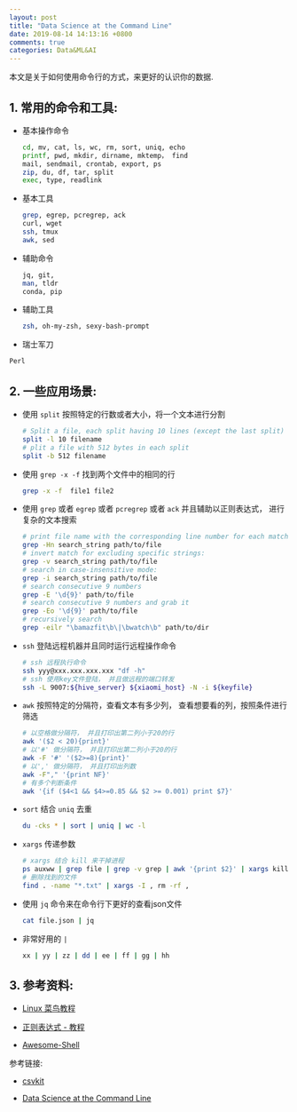 ```yaml
---
layout: post
title: "Data Science at the Command Line"
date: 2019-08-14 14:13:16 +0800
comments: true
categories: Data&ML&AI
---
```


本文是关于如何使用命令行的方式，来更好的认识你的数据.

## 1. 常用的命令和工具:

- 基本操作命令
  ```sh
  cd, mv, cat, ls, wc, rm, sort, uniq, echo
  printf, pwd, mkdir, dirname, mktemp， find
  mail, sendmail, crontab, export, ps
  zip, du, df, tar, split
  exec, type, readlink
  ```

- 基本工具
  ```sh
  grep, egrep, pcregrep, ack
  curl, wget
  ssh, tmux
  awk, sed
  ```

- 辅助命令
  ```sh
  jq, git,
  man, tldr
  conda, pip
  ```

- 辅助工具
  ```sh
  zsh, oh-my-zsh, sexy-bash-prompt
  ```

-  瑞士军刀
  ```sh
  Perl
  ```



## 2. 一些应用场景:

- 使用 `split` 按照特定的行数或者大小，将一个文本进行分割
  ```sh
  # Split a file, each split having 10 lines (except the last split)
  split -l 10 filename
  # plit a file with 512 bytes in each split
  split -b 512 filename
  ```

- 使用 `grep -x -f`  找到两个文件中的相同的行
  ```sh
  grep -x -f  file1 file2
  ```

- 使用 `grep` 或者 `egrep` 或者 `pcregrep` 或者 `ack` 并且辅助以正则表达式， 进行复杂的文本搜索
  ```sh
  # print file name with the corresponding line number for each match
  grep -Hn search_string path/to/file
  # invert match for excluding specific strings:
  grep -v search_string path/to/file
  # search in case-insensitive mode:
  grep -i search_string path/to/file
  # search consecutive 9 numbers
  grep -E '\d{9}' path/to/file
  # search consecutive 9 numbers and grab it
  grep -Eo '\d{9}' path/to/file
  # recursively search
  grep -eilr "\bamazfit\b\|\bwatch\b" path/to/dir
  ```

- `ssh` 登陆远程机器并且同时运行远程操作命令
  ```sh
  # ssh 远程执行命令
  ssh yyy@xxx.xxx.xxx.xxx "df -h"
  # ssh 使用key文件登陆， 并且做远程的端口转发
  ssh -L 9007:${hive_server} ${xiaomi_host} -N -i ${keyfile}
  ```

- `awk` 按照特定的分隔符，查看文本有多少列， 查看想要看的列，按照条件进行筛选
  ```sh
  # 以空格做分隔符， 并且打印出第二列小于20的行
  awk '($2 < 20){print}'
  # 以'#' 做分隔符， 并且打印出第二列小于20的行
  awk -F '#' '($2>=8){print}'
  # 以',' 做分隔符， 并且打印出列数
  awk -F"," '{print NF}'
  # 有多个判断条件
  awk '{if ($4<1 && $4>=0.85 && $2 >= 0.001) print $7}'
  ```

- `sort` 结合 `uniq` 去重
  ```sh
  du -cks * | sort | uniq | wc -l
  ```

- `xargs` 传递参数
  ```sh
  # xargs 结合 kill 来干掉进程
  ps auxww | grep file | grep -v grep | awk '{print $2}' | xargs kill -9
  # 删除找到的文件
  find . -name "*.txt" | xargs -I , rm -rf ,
  ```

- 使用 `jq` 命令来在命令行下更好的查看json文件
  ```sh
  cat file.json | jq
  ```

- 非常好用的 `|`
  ```sh
  xx | yy | zz | dd | ee | ff | gg | hh
  ```



## 3. 参考资料:

- [Linux 菜鸟教程](https://www.runoob.com/linux/linux-tutorial.html)

- [正则表达式 - 教程](https://www.runoob.com/regexp/regexp-tutorial.html)

- [Awesome-Shell](https://github.com/alebcay/awesome-shell)

参考链接:

- [csvkit](https://csvkit.readthedocs.io/en/latest/tutorial/1_getting_started.html#installing-csvkit)

- [Data Science at the Command Line]([https://www.datascienceatthecommandline.com](https://www.datascienceatthecommandline.com/))

